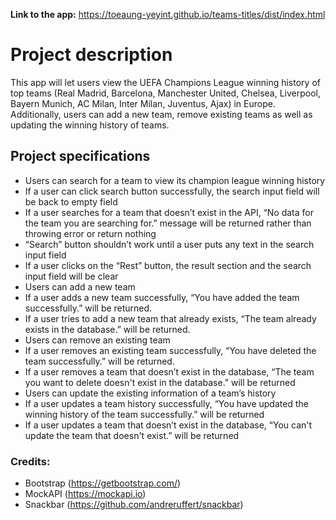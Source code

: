 **Link to the app:** https://toeaung-yeyint.github.io/teams-titles/dist/index.html
<br/>

# Project description

This app will let users view the UEFA Champions League winning history of top teams (Real Madrid, Barcelona, Manchester United, Chelsea, Liverpool, Bayern Munich, AC Milan, Inter Milan, Juventus, Ajax) in Europe. Additionally, users can add a new team, remove existing teams as well as updating the winning history of teams.


## Project specifications

- Users can search for a team to view its champion league winning history
- If a user can click search button successfully, the search input field will be back to empty field
- If a user searches for a team that doesn’t exist in the API, “No data for the team you are searching for.” message will be returned rather than throwing error or return nothing
- “Search” button shouldn’t work until a user puts any text in the search input field
- If a user clicks on the “Rest” button, the result section and the search input field will be clear
- Users can add a new team
- If a user adds a new team successfully, “You have added the team successfully.” will be returned.
- If a user tries to add a new team that already exists, “The team already exists in the database.” will be returned.
- Users can remove an existing team
- If a user removes an existing team successfully, “You have deleted the team successfully.” will be returned.
- If a user removes a team that doesn’t exist in the database, “The team you want to delete doesn't exist in the database.” will be returned
- Users can update the existing information of a team’s history
- If a user updates a team history successfully, “You have updated the winning history of the team successfully.” will be returned
- If a user updates a team that doesn’t exist in the database, “You can't update the team that doesn't exist.” will be returned

### Credits:
- Bootstrap (https://getbootstrap.com/)
- MockAPI (https://mockapi.io)
- Snackbar (https://github.com/andreruffert/snackbar)
